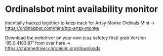 # Ordinalsbot mint availability monitor

Intentially hacked together to keep track for Artsy Monke Ordinals Mint -> https://ordinalsbot.com/mint/btc-artsy-monke

Download the webdriver on your own (cuz safetey first) grab Version '85.0.4183.87' from over here -> https://chromedriver.chromium.org/downloads
